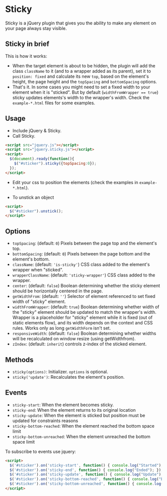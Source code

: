 # Sticky

Sticky is a jQuery plugin that gives you the ability to make any element on your page always stay visible.

## Sticky in brief

This is how it works:

- When the target element is about to be hidden, the plugin will add the class `className` to it (and to a wrapper added as its parent), set it to `position: fixed` and calculate its new `top`, based on the element's height, the page height and the `topSpacing` and `bottomSpacing` options.
- That's it.
In some cases you might need to set a fixed width to your element when it is "sticked".
But by default (`widthFromWrapper == true`) sticky updates elements's width to the wrapper's width.
Check the `example-*.html` files for some examples.

## Usage

- Include jQuery & Sticky.
- Call Sticky.

```html
<script src="jquery.js"></script>
<script src="jquery.sticky.js"></script>
<script>
  $(document).ready(function(){
    $("#sticker").sticky({topSpacing:0});
  });
</script>
```

- Edit your css to position the elements (check the examples in `example-*.html`).

- To unstick an object

```html
<script>
  $("#sticker").unstick();
</script>
```

## Options

- `topSpacing`: (default: `0`) Pixels between the page top and the element's top.
- `bottomSpacing`: (default: `0`) Pixels between the page bottom and the element's bottom.
- `className`: (default: `'is-sticky'`) CSS class added to the element's wrapper when "sticked".
- `wrapperClassName`: (default: `'sticky-wrapper'`) CSS class added to the wrapper.
- `center`: (default: `false`) Boolean determining whether the sticky element should be horizontally centered in the page.
- `getWidthFrom`: (default: `''`) Selector of element referenced to set fixed width of "sticky" element.
- `widthFromWrapper`: (default: `true`) Boolean determining whether width of the "sticky" element should be updated to match the wrapper's width. Wrapper is a placeholder for "sticky" element while it is fixed (out of static elements flow), and its width depends on the context and CSS rules. Works only as long `getWidthForm` isn't set.
- `responsiveWidth`: (default: `false`) Boolean determining whether widths will be recalculated on window resize (using getWidthfrom).
- `zIndex`: (default: `inherit`) controls z-index of the sticked element.

## Methods

- `sticky(options)`: Initializer. `options` is optional.
- `sticky('update')`: Recalculates the element's position.

## Events

- `sticky-start`: When the element becomes sticky.
- `sticky-end`: When the element returns to its original location
- `sticky-update`: When the element is sticked but position must be updated for constraints reasons
- `sticky-bottom-reached`: When the element reached the bottom space limit
- `sticky-bottom-unreached`: When the element unreached the bottom space limit

To subscribe to events use jquery:

```html
<script>
  $('#sticker').on('sticky-start', function() { console.log("Started"); });
  $('#sticker').on('sticky-end', function() { console.log("Ended"); });
  $('#sticker').on('sticky-update', function() { console.log("Update"); });
  $('#sticker').on('sticky-bottom-reached', function() { console.log("Bottom reached"); });
  $('#sticker').on('sticky-bottom-unreached', function() { console.log("Bottom unreached"); });
</script>
```